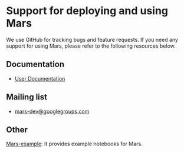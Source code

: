 # Support for deploying and using Mars

We use GitHub for tracking bugs and feature requests. If you need any support for using Mars, please refer to the following resources below.

## Documentation
-   [User Documentation](https://mars-project.readthedocs.io/en/latest/installation/index.html)

## Mailing list
- [mars-dev@googlegroups.com](https://groups.google.com/forum/#!forum/mars-dev)

## Other
[Mars-example](https://github.com/mars-project/mars-example): It provides example notebooks for Mars.